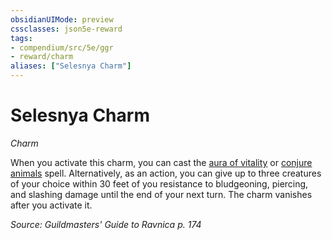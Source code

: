 ```yaml
---
obsidianUIMode: preview
cssclasses: json5e-reward
tags:
- compendium/src/5e/ggr
- reward/charm
aliases: ["Selesnya Charm"]
---
```

# Selesnya Charm
*Charm*  

When you activate this charm, you can cast the [aura of vitality](/3-Mechanics/CLI/spells/aura-of-vitality.md) or [conjure animals](/3-Mechanics/CLI/spells/conjure-animals.md) spell. Alternatively, as an action, you can give up to three creatures of your choice within 30 feet of you resistance to bludgeoning, piercing, and slashing damage until the end of your next turn. The charm vanishes after you activate it.

*Source: Guildmasters' Guide to Ravnica p. 174*